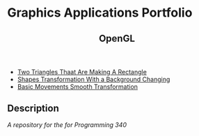 

<h1>Graphics Applications Portfolio</h1>
<p></p>
<p></p>

<header>
  <h2>OpenGL</h2>
</header>

<section>
  <nav >
    <ul>
      <li><a href="https://github.com/MarinaPollak/OpenGL/tree/main/OpenGlWindows">Two Triangles Thaat Are Making A Rectangle</a></li>
      <li><a href="https://github.com/MarinaPollak/OpenGL/tree/main/ShapeTransformations/OpenGlWindows"> Shapes Transformation With a Background Changing</a></li>
      <li><a href="https://github.com/MarinaPollak/OpenGL/tree/main/BasicMovement/OpenGlWindows">Basic Movements Smooth Transformation</a></li>
    </ul>
  </nav>
  
  <article>
    <h2>Description</h2>
    <p><i>A repository for the for Programming 340</i></p>
  </article>
</section>



